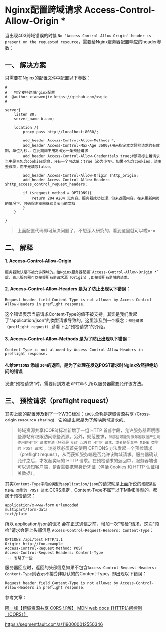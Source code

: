 # Nginx配置跨域请求 Access-Control-Allow-Origin *

当出现403跨域错误的时候 `No 'Access-Control-Allow-Origin' header is present on the requested resource`，需要给Nginx服务器配置响应的header参数：

## 一、 解决方案

只需要在Nginx的配置文件中配置以下参数：

```Nginx
#
#   完全支持跨域nginx配置
#  @author xiaowenjie https://github.com/xwjie
#

server{
	listen 80;
	server_name b.com;

	location /{
		proxy_pass http://localhost:8080/;

		add_header Access-Control-Allow-Methods *;
		add_header Access-Control-Max-Age 3600;#用来指定本次预检请求的有效期，单位为秒，，在此期间不用发出另一条预检请求
		add_header Access-Control-Allow-Credentials true;#该项标志着请求当中是否包含cookies信息，只有一个可选值：true（必为小写）。如果不包含cookies，请略去该项，而不是填写false。

		add_header Access-Control-Allow-Origin $http_origin;
		add_header Access-Control-Allow-Headers $http_access_control_request_headers;

		if ($request_method = OPTIONS){
			return 204;#204 无内容。服务器成功处理，但未返回内容。在未更新网页的情况下，可确保浏览器继续显示当前文档
		}
	}

}
```



> 上面配置代码即可解决问题了，不想深入研究的，看到这里就可以啦=-=

## 二、 解释

#### 1. **Access-Control-Allow-Origin**

```
服务器默认是不被允许跨域的。给Nginx服务器配置`Access-Control-Allow-Origin *`后，表示服务器可以接受所有的请求源（Origin）,即接受所有跨域的请求。
```

#### 2. **Access-Control-Allow-Headers** 是为了防止出现以下错误：

`Request header field Content-Type is not allowed by Access-Control-Allow-Headers in preflight response.`

这个错误表示当前请求Content-Type的值不被支持。其实是我们发起了"application/json"的类型请求导致的。这里涉及到一个概念：`预检请求（preflight request）`,请看下面"预检请求"的介绍。

#### 3. **Access-Control-Allow-Methods** 是为了防止出现以下错误：

`Content-Type is not allowed by Access-Control-Allow-Headers in preflight response.`

#### 4.给`OPTIONS` 添加 `204`的返回，是为了处理在发送POST请求时Nginx依然拒绝访问的错误

发送"预检请求"时，需要用到方法 `OPTIONS` ,所以服务器需要允许该方法。

## 三、 预检请求（preflight request）

其实上面的配置涉及到了一个W3C标准：`CROS`,全称是跨域资源共享 (Cross-origin resource sharing)，它的提出就是为了解决跨域请求的。

> 跨域资源共享(CORS)标准新增了一组 HTTP 首部字段，允许服务器声明哪些源站有权限访问哪些资源。另外，规范要求，`对那些可能对服务器数据产生副作用的HTTP 请求方法（特别是 GET 以外的 HTTP 请求，或者搭配某些 MIME 类型的 POST 请求）`，浏览器必须首先使用 OPTIONS 方法发起一个预检请求（preflight request），从而获知服务端是否允许该跨域请求。服务器确认允许之后，才发起实际的 HTTP 请求。在预检请求的返回中，服务器端也可以通知客户端，是否需要携带身份凭证（包括 Cookies 和 HTTP 认证相关数据）。

其实`Content-Type字段的类型为application/json`的请求就是上面所说的`搭配某些 MIME 类型的 POST 请求`,CORS规定，Content-Type不属于以下MIME类型的，都属于预检请求：

```
application/x-www-form-urlencoded
multipart/form-data
text/plain
```

所以 application/json的请求 会在正式通信之前，增加一次"预检"请求，这次"预检"请求会带上头部信息 `Access-Control-Request-Headers: Content-Type`：

```
OPTIONS /api/test HTTP/1.1
Origin: http://foo.example
Access-Control-Request-Method: POST
Access-Control-Request-Headers: Content-Type
... 省略了一些
```

服务器回应时，返回的头部信息如果不包含`Access-Control-Request-Headers: Content-Type`则表示不接受非默认的的Content-Type。即出现以下错误：

`Request header field Content-Type is not allowed by Access-Control-Allow-Headers in preflight response.`

参考文章：

[阮一峰【跨域资源共享 CORS 详解】](http://www.ruanyifeng.com/blog/2016/04/cors.html)
[MDN web docs【HTTP访问控制（CORS）】](https://developer.mozilla.org/zh-CN/)





https://segmentfault.com/a/1190000012550346
